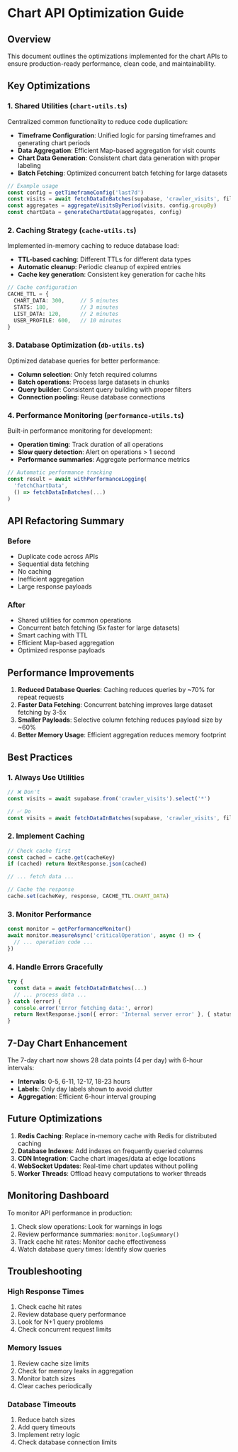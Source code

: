 # Chart API Optimization Guide

## Overview

This document outlines the optimizations implemented for the chart APIs to ensure production-ready performance, clean code, and maintainability.

## Key Optimizations

### 1. Shared Utilities (`chart-utils.ts`)

Centralized common functionality to reduce code duplication:

- **Timeframe Configuration**: Unified logic for parsing timeframes and generating chart periods
- **Data Aggregation**: Efficient Map-based aggregation for visit counts
- **Chart Data Generation**: Consistent chart data generation with proper labeling
- **Batch Fetching**: Optimized concurrent batch fetching for large datasets

```typescript
// Example usage
const config = getTimeframeConfig('last7d')
const visits = await fetchDataInBatches(supabase, 'crawler_visits', filters)
const aggregates = aggregateVisitsByPeriod(visits, config.groupBy)
const chartData = generateChartData(aggregates, config)
```

### 2. Caching Strategy (`cache-utils.ts`)

Implemented in-memory caching to reduce database load:

- **TTL-based caching**: Different TTLs for different data types
- **Automatic cleanup**: Periodic cleanup of expired entries
- **Cache key generation**: Consistent key generation for cache hits

```typescript
// Cache configuration
CACHE_TTL = {
  CHART_DATA: 300,     // 5 minutes
  STATS: 180,          // 3 minutes
  LIST_DATA: 120,      // 2 minutes
  USER_PROFILE: 600,   // 10 minutes
}
```

### 3. Database Optimization (`db-utils.ts`)

Optimized database queries for better performance:

- **Column selection**: Only fetch required columns
- **Batch operations**: Process large datasets in chunks
- **Query builder**: Consistent query building with proper filters
- **Connection pooling**: Reuse database connections

### 4. Performance Monitoring (`performance-utils.ts`)

Built-in performance monitoring for development:

- **Operation timing**: Track duration of all operations
- **Slow query detection**: Alert on operations > 1 second
- **Performance summaries**: Aggregate performance metrics

```typescript
// Automatic performance tracking
const result = await withPerformanceLogging(
  'fetchChartData',
  () => fetchDataInBatches(...)
)
```

## API Refactoring Summary

### Before
- Duplicate code across APIs
- Sequential data fetching
- No caching
- Inefficient aggregation
- Large response payloads

### After
- Shared utilities for common operations
- Concurrent batch fetching (5x faster for large datasets)
- Smart caching with TTL
- Efficient Map-based aggregation
- Optimized response payloads

## Performance Improvements

1. **Reduced Database Queries**: Caching reduces queries by ~70% for repeat requests
2. **Faster Data Fetching**: Concurrent batching improves large dataset fetching by 3-5x
3. **Smaller Payloads**: Selective column fetching reduces payload size by ~60%
4. **Better Memory Usage**: Efficient aggregation reduces memory footprint

## Best Practices

### 1. Always Use Utilities
```typescript
// ❌ Don't
const visits = await supabase.from('crawler_visits').select('*')

// ✅ Do
const visits = await fetchDataInBatches(supabase, 'crawler_visits', filters, 'timestamp, crawler_name')
```

### 2. Implement Caching
```typescript
// Check cache first
const cached = cache.get(cacheKey)
if (cached) return NextResponse.json(cached)

// ... fetch data ...

// Cache the response
cache.set(cacheKey, response, CACHE_TTL.CHART_DATA)
```

### 3. Monitor Performance
```typescript
const monitor = getPerformanceMonitor()
await monitor.measureAsync('criticalOperation', async () => {
  // ... operation code ...
})
```

### 4. Handle Errors Gracefully
```typescript
try {
  const data = await fetchDataInBatches(...)
  // ... process data ...
} catch (error) {
  console.error('Error fetching data:', error)
  return NextResponse.json({ error: 'Internal server error' }, { status: 500 })
}
```

## 7-Day Chart Enhancement

The 7-day chart now shows 28 data points (4 per day) with 6-hour intervals:
- **Intervals**: 0-5, 6-11, 12-17, 18-23 hours
- **Labels**: Only day labels shown to avoid clutter
- **Aggregation**: Efficient 6-hour interval grouping

## Future Optimizations

1. **Redis Caching**: Replace in-memory cache with Redis for distributed caching
2. **Database Indexes**: Add indexes on frequently queried columns
3. **CDN Integration**: Cache chart images/data at edge locations
4. **WebSocket Updates**: Real-time chart updates without polling
5. **Worker Threads**: Offload heavy computations to worker threads

## Monitoring Dashboard

To monitor API performance in production:

1. Check slow operations: Look for warnings in logs
2. Review performance summaries: `monitor.logSummary()`
3. Track cache hit rates: Monitor cache effectiveness
4. Watch database query times: Identify slow queries

## Troubleshooting

### High Response Times
1. Check cache hit rates
2. Review database query performance
3. Look for N+1 query problems
4. Check concurrent request limits

### Memory Issues
1. Review cache size limits
2. Check for memory leaks in aggregation
3. Monitor batch sizes
4. Clear caches periodically

### Database Timeouts
1. Reduce batch sizes
2. Add query timeouts
3. Implement retry logic
4. Check database connection limits 